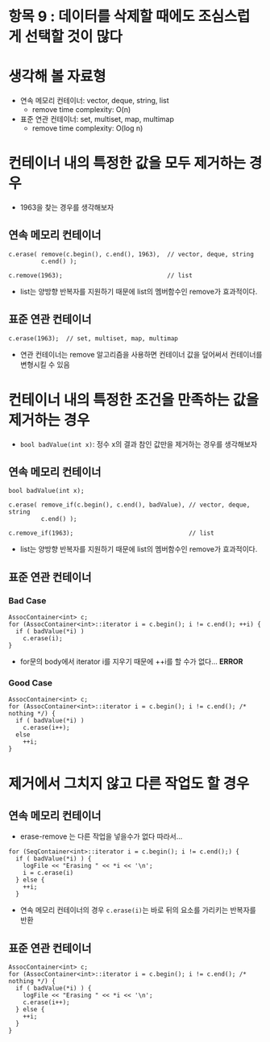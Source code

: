 # 항목 9 : 데이터를 삭제할 때에도 조심스럽게 선택할 것이 많다  

# 생각해 볼 자료형
- 연속 메모리 컨테이너: vector, deque, string, list
  - remove time complexity: O(n)
- 표준 연관 컨테이너: set, multiset, map, multimap
  - remove time complexity: O(log n)


# 컨테이너 내의 특정한 값을 모두 제거하는 경우
- 1963을 찾는 경우를 생각해보자
## 연속 메모리 컨테이너
```
c.erase( remove(c.begin(), c.end(), 1963),  // vector, deque, string
         c.end() );

c.remove(1963);                             // list
```
- list는 양방향 반복자를 지원하기 때문에 list의 멤버함수인 remove가 효과적이다.
## 표준 연관 컨테이너
```
c.erase(1963);  // set, multiset, map, multimap
```
- 연관 컨테이너는 remove 알고리즘을 사용하면 컨테이너 값을 덮어써서 컨테이너를 변형시킬 수 있음


# 컨테이너 내의 특정한 조건을 만족하는 값을 제거하는 경우
- `bool badValue(int x)`: 정수 x의 결과 참인 값만을 제거하는 경우를 생각해보자
## 연속 메모리 컨테이너
```
bool badValue(int x);

c.erase( remove_if(c.begin(), c.end(), badValue), // vector, deque, string
         c.end() );
         
c.remove_if(1963);                                // list
```
- list는 양방향 반복자를 지원하기 때문에 list의 멤버함수인 remove가 효과적이다.
## 표준 연관 컨테이너
### Bad Case
```
AssocContainer<int> c;
for (AssocContainer<int>::iterator i = c.begin(); i != c.end(); ++i) {
  if ( badValue(*i) )
    c.erase(i);
}
```
- for문의 body에서 iterator i를 지우기 때문에 ++i를 할 수가 없다... **ERROR**
### Good Case
```
AssocContainer<int> c;
for (AssocContainer<int>::iterator i = c.begin(); i != c.end(); /* nothing */) {
  if ( badValue(*i) )
    c.erase(i++);
  else 
    ++i;
}
```


# 제거에서 그치지 않고 다른 작업도 할 경우
## 연속 메모리 컨테이너
- erase-remove 는 다른 작업을 넣을수가 없다 따라서...
```
for (SeqContainer<int>::iterator i = c.begin(); i != c.end();) {
  if ( badValue(*i) ) {
    logFile << "Erasing " << *i << '\n';
    i = c.erase(i)
  } else {
    ++i;
  }
```
- 연속 메모리 컨테이너의 경우 `c.erase(i)`는 바로 뒤의 요소를 가리키는 반복자를 반환
## 표준 연관 컨테이너
```
AssocContainer<int> c;
for (AssocContainer<int>::iterator i = c.begin(); i != c.end(); /* nothing */) {
  if ( badValue(*i) ) {
    logFile << "Erasing " << *i << '\n';
    c.erase(i++);
  } else {
    ++i;
  }
}
```
